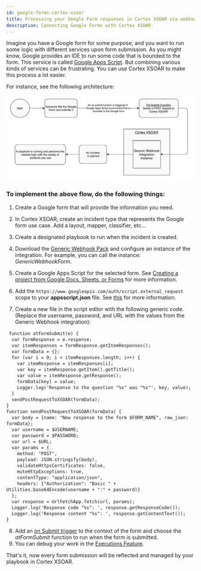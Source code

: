 ```yaml
---
id: google-forms-cortex-xsoar
title: Processing your Google Form responses in Cortex XSOAR via webhook
description: Connecting Google Forms with Cortex XSOAR.
---
```


Imagine you have a Google form for some purpose, and you want to run some logic with different services upon form submission.
As you might know, Google provides an IDE to run some code that is bounded to the form. This service is called [Google Apps Script](https://developers.google.com/apps-script).
But combining various kinds of services can be frustrating. You can use Cortex XSOAR to make this process a lot easier.

For instance, see the following architecture:

<img src="../../../docs/doc_imgs/reference/google-forms-cortex-xsoar.png" width="700"></img>

### To implement the above flow, do the following things:

1. Create a Google form that will provide the information you need.

2. In Cortex XSOAR, create an incident type that represents the Google form use case. Add a layout, mapper, classifier, etc...

3. Create a designated playbook to run when the incident is created.

4. Download the [Generic Webhook Pack](https://xsoar.pan.dev/marketplace/details/GenericWebhook) and configure an instance of the integration. For example, you can call the instance: *GenericWebhookForm*.

5. Create a Google Apps Script for the selected form. See [Creating a project from Google Docs, Sheets, or Forms](https://developers.google.com/apps-script/guides/projects#creating_a_project_from_google_docs_sheets_or_forms) for more information.

6. Add the `https://www.googleapis.com/auth/script.external_request` scope to your **appsscript.json** file. See [this](https://developers.google.com/apps-script/concepts/scopes) for more information.

7. Create a new file in the script editor with the following generic code. (Replace the username, password, and URL with the values from the Generic Webhook integration):
  ```
   function atFormSubmit(e) {
    var formResponse = e.response;
    var itemResponses = formResponse.getItemResponses();
    var formData = {};
    for (var i = 0; i < itemResponses.length; i++) {
      var itemResponse = itemResponses[i];
      var key = itemResponse.getItem().getTitle();
      var value = itemResponse.getResponse();
      formData[key] = value;
      Logger.log('Response to the question "%s" was "%s"', key, value);
    }
    sendPostRequestToXSOAR(formData);
  }
  function sendPostRequestToXSOAR(formData) {
    var body = {name: "New response to the form $FORM_NAME", raw_json: formData};
    var username = $USERNAME;
    var password = $PASSWORD;
    var url = $URL;
    var params = {
      method: "POST",
      payload: JSON.stringify(body),
      validateHttpsCertificates: false,
      muteHttpExceptions: true,
      contentType: "application/json",
      headers: {"Authorization": "Basic " + Utilities.base64Encode(username + ":" + password)}
    };
    var response = UrlFetchApp.fetch(url, params);
    Logger.log('Response code "%s": ', response.getResponseCode());
    Logger.log('Response content "%s": ', response.getContentText());
  }
  ```

  8. Add an [on Submit trigger](https://developers.google.com/apps-script/guides/triggers) to the context of the form and choose the *atFormSubmit* function to run when the form is submitted.
  9. You can debug your work in the [Executions Feature](https://developers.google.com/apps-script/guides/v8-runtime?hl=en#view_executions).

That's it, now every form submission will be reflected and managed by your playbook in Cortex XSOAR.